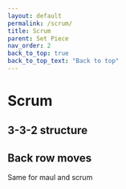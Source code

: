 ```yaml
---
layout: default
permalink: /scrum/
title: Scrum
parent: Set Piece
nav_order: 2
back_to_top: true
back_to_top_text: "Back to top"
---
```


# Scrum

## 3-3-2 structure

## Back row moves
Same for maul and scrum
